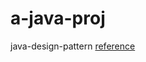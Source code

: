 # a-java-proj
java-design-pattern
[reference](https://github.com/TonChen/JavaCodeAcc/blob/master/src/designpattern/factory/method/IFactory.java)
